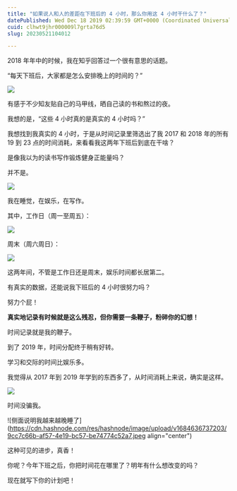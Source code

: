 ```yaml
---
title: "如果说人和人的差距在下班后的 4 小时，那么你用这 4 小时干什么了？"
datePublished: Wed Dec 18 2019 02:39:59 GMT+0000 (Coordinated Universal Time)
cuid: clhwt9jhr000009l7grta76d5
slug: 20230521104012

---
```


2018 年年中的时候，我在知乎回答过一个很有意思的话题。

“每天下班后，大家都是怎么安排晚上的时间的？”

![](url)

有感于不少知友贴自己的马甲线，晒自己读的书和熬过的夜。

我想的是，“这些 4 小时真的是真实的 4 小时吗？”

我想找到我真实的 4 小时，于是从时间记录里筛选出了我 2017 和 2018 年的所有 19 到 23 点的时间消耗，来看看我这两年下班后到底在干啥？

是像我以为的读书写作锻炼健身正能量吗？

并不是。

![](url)

我在睡觉，在娱乐，在写作。

其中，工作日（周一至周五）：

![](url)

周末（周六周日）：

![](url)

这两年间，不管是工作日还是周末，娱乐时间都长居第二。

有真实的数据，还能说我下班后的 4 小时很努力吗？

努力个屁！

**真实地记录有时候就是这么残忍，但你需要一条鞭子，粉碎你的幻想！**

时间记录就是我的鞭子。

到了 2019 年，时间分配终于稍有好转。

学习和交际的时间比娱乐多。

我觉得从 2017 年到 2019 年学到的东西多了，从时间消耗上来说，确实是这样。

![](url)

时间没骗我。

![侧面说明我越来越晚睡了](https://cdn.hashnode.com/res/hashnode/image/upload/v1684636737203/9cc7c66b-af57-4e19-bc57-be74774c52a7.jpeg align="center")

这种可见的进步，真香！

你呢？今年下班之后，你把时间花在哪里了？明年有什么想改变的吗？

现在就写下你的计划吧！